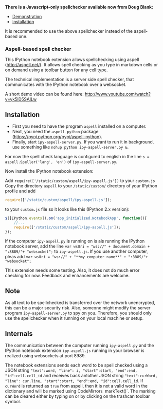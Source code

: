 **There is a Javascript-only spellchecker available now from Doug Blank:**

* [Demonstration](https://www.youtube.com/watch?v=Km3AtRynWFQ)
* [Installation](https://www.youtube.com/watch?v=o4xCp3b4oCw)

It is recommended to use the above spellchecker instead of the aspell-based one.

### Aspell-based spell checker
This IPython notebook extension allows spellchecking using aspell (http://aspell.net/).
It allows spell checking as you type in markdown cells or on demand using a toolbar button for any cell type.

The technical implementation is a server side spell checker, that communicates with the IPython notebook over a websocket.

A short demo video can be found here:
http://www.youtube.com/watch?v=yk5ID5SAlLw

## Installation
* First you need to have the program `aspell` installed on a computer. 
* Next, you need the `aspell-python` package (https://pypi.python.org/pypi/aspell-python).
* Finally, start `ipy-aspell-server.py`. If you want to run it in background, use something like `nohup python ipy-aspell-server.py &`. 

For now the spell check language is configured to english in the line 
`s = aspell.Speller('lang', 'en')` of `ipy-aspell-server.py`.

Now install the IPython notebook extension:

Add `require(['/static/custom/aspell/ipy-aspell.js'])` to your `custom.js` 
Copy the directory `aspell` to your `/static/custom/` directory of your IPython profile and add
```javascript
require(['/static/custom/aspell/ipy-aspell.js']);
```
to your `custom.js` file so it looks like this (IPython 2.x version):

```javascript
$([IPython.events]).on('app_initialized.NotebookApp', function(){
    //...
    require(['/static/custom/aspell/ipy-aspell.js']);
});
```

If the computer `ipy-aspell.py` is running on is als running the IPython notebook server, 
add the line 
`var wsUri = "ws://" + document.domain + ":8889/"+ "websocket";`
to `ipy-aspell.js`.
If you use another computer, pleas add
`var wsUri = "ws://" + "**my computer name**" + ":8889/"+ "websocket";`

This extension needs some testing. Also, it does not do much error checking for now.
Feedback and enhancements are welcome. 
## Note
As all text to be spellchecked is transferred over the network unencrypted, this can be a major security risk. 
Also, someone might modify the server program `ipy-aspell-server.py` to spy on you.
Therefore, you should only use the spellchecker when it running on your local machine or setup.

## Internals
The communication between the computer running `ipy-aspell.py` and the IPython notebook extension `ipy-aspell.js` running in your browser is realized using websockets at port 8989.

The notebook extensions sends each word to be spell checked using a JSON string `"text":word, "line": i, "start":start, "end":end, "id":cell.cell_id` and receives back antother JSON string `"text":curWord, "line": cur.line, "start":start, "end":end, "id":cell.cell_id`.
If `curWord` is returned as `true` from aspell, then it is not a valid word in the dictionary and will be marked using CodeMirror`s `markText()`. The marking can be cleared either by typing on or by clicking on the trashcan toolbar symbol.